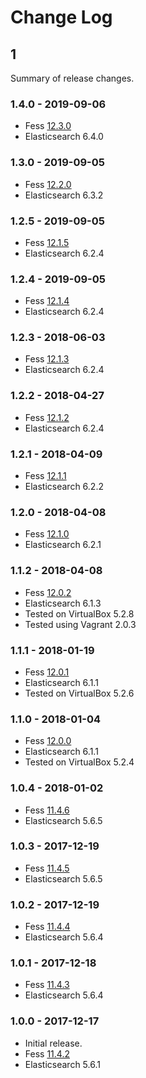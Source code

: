 # Change Log

## 1

Summary of release changes.

### 1.4.0 - 2019-09-06

- Fess [12.3.0](https://github.com/codelibs/fess/releases/tag/fess-12.3.0)
- Elasticsearch 6.4.0

### 1.3.0 - 2019-09-05

- Fess [12.2.0](https://github.com/codelibs/fess/releases/tag/fess-12.2.0)
- Elasticsearch 6.3.2

### 1.2.5 - 2019-09-05

- Fess [12.1.5](https://github.com/codelibs/fess/releases/tag/fess-12.1.5)
- Elasticsearch 6.2.4

### 1.2.4 - 2019-09-05

- Fess [12.1.4](https://github.com/codelibs/fess/releases/tag/fess-12.1.4)
- Elasticsearch 6.2.4

### 1.2.3 - 2018-06-03

- Fess [12.1.3](https://github.com/codelibs/fess/releases/tag/fess-12.1.3)
- Elasticsearch 6.2.4

### 1.2.2 - 2018-04-27

- Fess [12.1.2](https://github.com/codelibs/fess/releases/tag/fess-12.1.2)
- Elasticsearch 6.2.4

### 1.2.1 - 2018-04-09

- Fess [12.1.1](https://github.com/codelibs/fess/releases/tag/fess-12.1.1)
- Elasticsearch 6.2.2

### 1.2.0 - 2018-04-08

- Fess [12.1.0](https://github.com/codelibs/fess/releases/tag/fess-12.1.0)
- Elasticsearch 6.2.1

### 1.1.2 - 2018-04-08

- Fess [12.0.2](https://github.com/codelibs/fess/releases/tag/fess-12.0.2)
- Elasticsearch 6.1.3
- Tested on VirtualBox 5.2.8
- Tested using Vagrant 2.0.3

### 1.1.1 - 2018-01-19

- Fess [12.0.1](https://github.com/codelibs/fess/releases/tag/fess-12.0.1)
- Elasticsearch 6.1.1
- Tested on VirtualBox 5.2.6

### 1.1.0 - 2018-01-04

- Fess [12.0.0](https://github.com/codelibs/fess/releases/tag/fess-12.0.0)
- Elasticsearch 6.1.1
- Tested on VirtualBox 5.2.4

### 1.0.4 - 2018-01-02

- Fess [11.4.6](https://github.com/codelibs/fess/releases/tag/fess-11.4.6)
- Elasticsearch 5.6.5

### 1.0.3 - 2017-12-19

- Fess [11.4.5](https://github.com/codelibs/fess/releases/tag/fess-11.4.5)
- Elasticsearch 5.6.5

### 1.0.2 - 2017-12-19

- Fess [11.4.4](https://github.com/codelibs/fess/releases/tag/fess-11.4.4)
- Elasticsearch 5.6.4

### 1.0.1 - 2017-12-18

- Fess [11.4.3](https://github.com/codelibs/fess/releases/tag/fess-11.4.3)
- Elasticsearch 5.6.4

### 1.0.0 - 2017-12-17

- Initial release.
- Fess [11.4.2](https://github.com/codelibs/fess/releases/tag/fess-11.4.2)
- Elasticsearch 5.6.1
